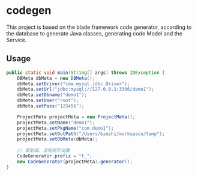 # codegen

This project is based on the blade framework code generator, according to the database to generate Java classes, generating code Model and the Service.

## Usage

```java
public static void main(String[] args) throws IOException {
	DBMeta dbMeta = new DBMeta();
    dbMeta.setDriver("com.mysql.jdbc.Driver");
    dbMeta.setUrl("jdbc:mysql://127.0.0.1:3306/demo1");
    dbMeta.setDbname("demo1");
    dbMeta.setUser("root");
    dbMeta.setPass("123456");

    ProjectMeta projectMeta = new ProjectMeta();
    projectMeta.setName("demo1");
    projectMeta.setPkgName("com.demo1");
    projectMeta.setOutPath("/Users/biezhi/workspace/temp");
    projectMeta.setDbMeta(dbMeta);
    
    // 表前缀，没有则不设置
    CodeGenerator.prefix = "t_";
    new CodeGenerator(projectMeta).generator();
}
```

